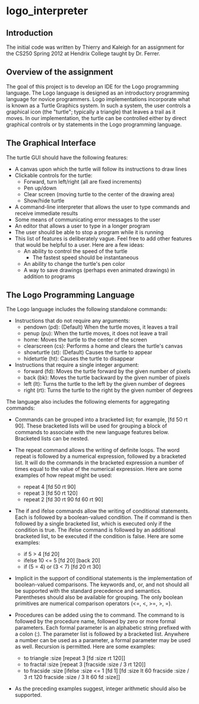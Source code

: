 # logo_interpreter

## Introduction ##

The initial code was written by Thierry and Kaleigh for an assignment for the CS250 Spring 2012 at Hendrix College taught by Dr. Ferrer. 

## Overview of the assignment ##

The goal of this project is to develop an IDE for the Logo programming language. The Logo language is designed as an introductory programming language for novice programmers. Logo implementations incorporate what is known as a Turtle Graphics system. In such a system, the user controls a graphical icon (the "turtle"; typically a triangle) that leaves a trail as it moves. In our implementation, the turtle can be controlled either by direct graphical controls or by statements in the Logo programming language.

## The Graphical Interface ##

The turtle GUI should have the following features: 
* A canvas upon which the turtle will follow its instructions to draw lines
* Clickable controls for the turtle:
    * Forward, turn left/right (all are fixed increments)
    * Pen up/down
    * Clear screen (moving turtle to the center of the drawing area)
    * Show/hide turtle
* A command-line interpreter that allows the user to type commands and receive immediate results
* Some means of communicating error messages to the user
* An editor that allows a user to type in a longer program
* The user should be able to stop a program while it is running
* This list of features is deliberately vague. Feel free to add other features that would be helpful to a user. Here are a few ideas:
    * An ability to control the speed of the turtle
      * The fastest speed should be instantaneous
    * An ability to change the turtle's pen color
    * A way to save drawings (perhaps even animated drawings) in addition to programs
    
## The Logo Programming Language ##

The Logo language includes the following standalone commands:

* Instructions that do not require any arguments:
    * pendown (pd): (Default) When the turtle moves, it leaves a trail
    * penup (pu): When the turtle moves, it does not leave a trail
    * home: Moves the turtle to the center of the screen
    * clearscreen (cs): Performs a home and clears the turtle's canvas
    * showturtle (st): (Default) Causes the turtle to appear
    * hideturtle (ht): Causes the turtle to disappear
* Instructions that require a single integer argument:
    * forward (fd): Moves the turtle forward by the given number of pixels
    * back (bk): Moves the turtle backward by the given number of pixels
    * left (lt): Turns the turtle to the left by the given number of degrees
    * right (rt): Turns the turtle to the right by the given number of degrees
    
The language also includes the following elements for aggregating commands:

  * Commands can be grouped into a bracketed list; for example, [fd 50 rt 90]. These bracketed lists will be used for grouping a block of commands to associate with the new language features below. Bracketed lists can be nested.
  * The repeat command allows the writing of definite loops. The word repeat is followed by a numerical expression, followed by a bracketed list. It will do the commands in the bracketed expression a number of times equal to the value of the numerical expression. Here are some examples of how repeat might be used:
    * repeat 4 [fd 50 rt 90]
    * repeat 3 [fd 50 rt 120]
    * repeat 2 [fd 30 rt 90 fd 60 rt 90]
  
  * The if and ifelse commands allow the writing of conditional statements. Each is followed by a boolean-valued condition. The if command is then followed by a single bracketed list, which is executed only if the condition is true. The ifelse command is followed by an additional bracketed list, to be executed if the condition is false. Here are some examples:
    * if 5 > 4 [fd 20]
    * ifelse 10 <= 5 [fd 20] [back 20]
    * if (5 = 4) or (3 < 7) [fd 20 rt 30]
    
* Implicit in the support of conditional statements is the implementation of boolean-valued comparisons. The keywords and, or, and not should all be supported with the standard precedence and semantics. Parentheses should also be available for grouping. The only boolean primitives are numerical comparison operators (<=, <, >=, >, =).

* Procedures can be added using the to command. The command to is followed by the procedure name, followed by zero or more formal parameters. Each formal parameter is an alphabetic string prefixed with a colon (:). The parameter list is followed by a bracketed list. Anywhere a number can be used as a parameter, a formal parameter may be used as well. Recursion is permitted. Here are some examples:
    * to triangle :size [repeat 3 [fd :size rt 120]]
    * to fractal :size [repeat 3 [fracside :size / 3 rt 120]]
    * to fracside :size [ifelse :size <= 1 [fd 1] [fd :size lt 60 fracside :size / 3 rt 120 fracside :size / 3 lt 60 fd :size]]
    
* As the preceding examples suggest, integer arithmetic should also be supported.
